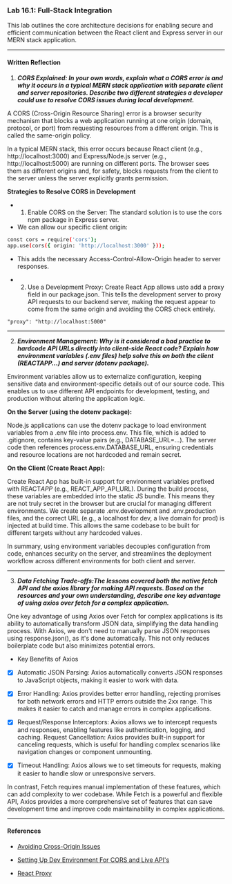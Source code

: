 ### Lab 16.1: Full-Stack Integration

This lab outlines the core architecture decisions for enabling secure and efficient communication between the React client and Express server in our MERN stack application.

---

#### Written Reflection

1. **_CORS Explained: In your own words, explain what a CORS error is and why it occurs in a typical MERN stack application with separate client and server repositories. Describe two different strategies a developer could use to resolve CORS issues during local development._**

A CORS (Cross-Origin Resource Sharing) error is a browser security mechanism that blocks a web application running at one origin (domain, protocol, or port) from requesting resources from a different origin. This is called the same-origin policy.

In a typical MERN stack, this error occurs because React client (e.g., http://localhost:3000) and Express/Node.js server (e.g., http://localhost:5000) are running on different ports. The browser sees them as different origins and, for safety, blocks requests from the client to the server unless the server explicitly grants permission.

**Strategies to Resolve CORS in Development**

- 1. Enable CORS on the Server: The standard solution is to use the cors npm package in Express server.
- We can allow our specific client origin:

```bash
const cors = require('cors');
app.use(cors({ origin: 'http://localhost:3000' }));
```

- This adds the necessary Access-Control-Allow-Origin header to server responses.

- 2. Use a Development Proxy: Create React App allows usto add a proxy field in our package.json. This tells the development server to proxy API requests to our backend server, making the request appear to come from the same origin and avoiding the CORS check entirely.

`"proxy": "http://localhost:5000"`

---

2. **_Environment Management: Why is it considered a bad practice to hardcode API URLs directly into client-side React code? Explain how environment variables (.env files) help solve this on both the client (REACT*APP*...) and server (dotenv package)._**

Environment variables allow us to externalize configuration, keeping sensitive data and environment-specific details out of our source code. This enables us to use different API endpoints for development, testing, and production without altering the application logic.

**On the Server (using the dotenv package):**

Node.js applications can use the dotenv package to load environment variables from a .env file into process.env. This file, which is added to .gitignore, contains key-value pairs (e.g., DATABASE_URL=...). The server code then references process.env.DATABASE_URL, ensuring credentials and resource locations are not hardcoded and remain secret.

**On the Client (Create React App):**

Create React App has built-in support for environment variables prefixed with REACT*APP* (e.g., REACT_APP_API_URL). During the build process, these variables are embedded into the static JS bundle. This means they are not truly secret in the browser but are crucial for managing different environments. We create separate .env.development and .env.production files, and the correct URL (e.g., a localhost for dev, a live domain for prod) is injected at build time. This allows the same codebase to be built for different targets without any hardcoded values.

In summary, using environment variables decouples configuration from code, enhances security on the server, and streamlines the deployment workflow across different environments for both client and server.

---

3. **_Data Fetching Trade-offs:The lessons covered both the native fetch API and the axios library for making API requests. Based on the resources and your own understanding, describe one key advantage of using axios over fetch for a complex application._**

One key advantage of using Axios over Fetch for complex applications is its ability to automatically transform JSON data, simplifying the data handling process. With Axios, we don't need to manually parse JSON responses using response.json(), as it's done automatically. This not only reduces boilerplate code but also minimizes potential errors.

- Key Benefits of Axios

- [x] Automatic JSON Parsing: Axios automatically converts JSON responses to JavaScript objects, making it easier to work with data.

- [x] Error Handling: Axios provides better error handling, rejecting promises for both network errors and HTTP errors outside the 2xx range. This makes it easier to catch and manage errors in complex applications.

- [x] Request/Response Interceptors: Axios allows we to intercept requests and responses, enabling features like authentication, logging, and caching.
      Request Cancellation: Axios provides built-in support for canceling requests, which is useful for handling complex scenarios like navigation changes or component unmounting.
- [x] Timeout Handling: Axios allows we to set timeouts for requests, making it easier to handle slow or unresponsive servers.

In contrast, Fetch requires manual implementation of these features, which can add complexity to wer codebase. While Fetch is a powerful and flexible API, Axios provides a more comprehensive set of features that can save development time and improve code maintainability in complex applications.

---

#### References

- [Avoiding Cross-Origin Issues](https://dev.to/arunangshu_das/avoiding-cross-origin-issues-while-hosting-full-projects-1gi8)

- [Setting Up Dev Environment For CORS and Live API's](https://www.wisp.blog/blog/the-ultimate-guide-to-setting-up-your-dev-environment-for-cors-and-live-apis)

- [React Proxy](https://www.youtube.com/watch?v=N4yUiQiTvwU)
